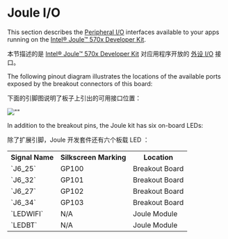 # Joule I/O

This section describes the [Peripheral I/O](https://developer.android.google.cn/things/sdk/pio/index.html) interfaces available to your apps running on the [Intel® Joule™ 570x Developer Kit](http://www.intel.com/buy/us/en/product/emergingtechnologies/intel-joule-570x-developer-kit-541737).

本节描述的是 [Intel® Joule™ 570x Developer Kit](http://www.intel.com/buy/us/en/product/emergingtechnologies/intel-joule-570x-developer-kit-541737) 对应用程序开放的 [外设 I/O](https://developer.android.google.cn/things/sdk/pio/index.html) 接口。

The following pinout diagram illustrates the locations of the available ports exposed by the breakout connectors of this board:

下面的引脚图说明了板子上引出的可用接口位置：

![""](https://developer.android.google.cn/things/images/pinout-joule.png)

In addition to the breakout pins, the Joule kit has six on-board LEDs:

除了扩展引脚，Joule 开发套件还有六个板载 LED ：

<table>

<tbody>

<tr>

<th>Signal Name</th>

<th>Silkscreen Marking</th>

<th>Location</th>

</tr>

<tr>

<td>`J6_25`</td>

<td>GP100</td>

<td>Breakout Board</td>

</tr>

<tr>

<td>`J6_32`</td>

<td>GP101</td>

<td>Breakout Board</td>

</tr>

<tr>

<td>`J6_27`</td>

<td>GP102</td>

<td>Breakout Board</td>

</tr>

<tr>

<td>`J6_34`</td>

<td>GP103</td>

<td>Breakout Board</td>

</tr>

<tr>

<td>`LEDWIFI`</td>

<td>N/A</td>

<td>Joule Module</td>

</tr>

<tr>

<td>`LEDBT`</td>

<td>N/A</td>

<td>Joule Module</td>

</tr>

</tbody>

</table>



